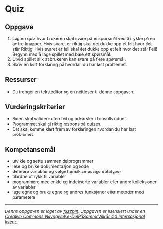 # Quiz

## Oppgave

1. Lag en quiz hvor brukeren skal svare på et spørsmål ved å trykke på en av tre knapper. Hvis svaret er riktig skal det dukke opp et felt hvor det står Riktig! Hvis svaret er feil skal det dukke opp et felt hvor det står Feil! Begynn med å lage spillet med bare ett spørsmål.
1. Utvid spillet slik at brukeren kan svare på flere spørsmål.
1. Skriv en kort forklaring på hvordan du har løst problemet.

## Ressurser

* Du trenger en teksteditor og en nettleser til denne oppgaven.

## Vurderingskriterier

* Siden skal validere uten feil og advarsler i konsollvinduet.
* Programmet skal gi riktig respons på quizen.
* Det skal komme klart frem av forklaringen hvordan du har løst problemet.

## Kompetansemål

* utvikle og sette sammen delprogrammer
* lese og bruke dokumentasjon og kode
* definere variabler og velge hensiktsmessige datatyper
* tilordne uttrykk til variabler
* programmere med enkle og indekserte variabler eller andre kolleksjoner av variabler
* lage egne og bruke egne og andres funksjoner eller metoder med parametere

---
_Denne oppgaven er laget av [fuzzbin](https://github.com/fuzzbin). Oppgaven er lisensiert under en [Creative Commons Navngivelse-DelPåSammeVilkår 4.0 Internasjonal lisens.
](http://creativecommons.org/licenses/by-sa/4.0/)_
